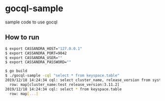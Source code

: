 # gocql-sample

sample code to use gocql

## How to run

```bash
$ export CASSANDRA_HOST="127.0.0.1"
$ export CASSANDRA_PORT=9042
$ export CASSANDRA_USER=""
$ export CASSANDRA_PASSWORD=""
```

```bash
$ go build
$ ./gocql-sample -cql "select * from keyspace.table"
2019/12/18 14:24:34 cql: select cluster_name, release_version from system.local
  row: map[cluster_name:test release_version:3.11.2]
2019/12/18 14:24:34 cql: select * from keyspace.table
  row: map[...]
```
